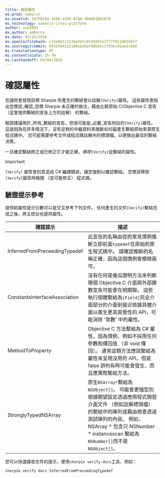 ```yaml
---
title: 確認屬性
ms.prod: xamarin
ms.assetid: 107FBCEA-266B-4295-B7AA-40A881B82B7B
ms.technology: xamarin-cross-platform
author: asb3993
ms.author: amburns
ms.date: 01/15/2016
ms.openlocfilehash: c33e8b7c213be56fcb54585fe3777f912d625037
ms.sourcegitcommit: 945df041e2180cb20af08b83cc703ecd1aedc6b0
ms.translationtype: MT
ms.contentlocale: zh-TW
ms.lasthandoff: 04/04/2018
---
```

# <a name="verify-attributes"></a>確認屬性


您通常會發現目標 Sharpie 所產生的繫結會以註解`[Verify]`屬性。 這些屬性會指出您應該_確認_目標 Sharpie 未正確的做法，藉由比較原始 C/Objective C 宣告 （這會提供繫結的宣告上方的註解） 的繫結。

驗證建議用於_所有_繫結的宣告，但很可能是_必要_宣告附註的`[Verify]`屬性。 這是因為在許多情況下，沒有足夠的中繼資料來推斷如何最產生繫結原始來源原生程式碼中。 您可能需要參考文件或程式碼註解內的標頭檔，以便做出最佳的繫結決策。

一旦確認繫結修正或已修正它才能正確，_移除_`[Verify]`從繫結的屬性。

> [!IMPORTANT]
> `[Verify]` 屬性會刻意造成 C# 編譯錯誤，讓您強制以確認繫結。 您應該移除`[Verify]`屬性時檢閱 （並可能修正） 程式碼。

## <a name="verify-hints-reference"></a>驗證提示參考

提供給屬性提示引數可以是交互參考下列文件。 任何產生的文件`[Verify]`繫結完成之後，將主控台也提供屬性。

|確認提示|描述|
|---|---|
|InferredFromPreceedingTypedef|此宣告的名稱由從的常見慣例推斷立即前面`typedef`在原始的原生程式碼中。 請確認推斷的名稱正確，因為這個慣例會模稜兩可。|
|ConstantsInterfaceAssociation|沒有任何是傻瓜證明方法來判斷哪個 Objective C 介面與外部變數宣告可能會在相關聯。 這些執行個體繫結為`[Field]`完全介面部分的介面到接近依據具體介面以產生更具直覺性的 API，可能消除 '常數' 中的屬性。|
|MethodToProperty|Objective C 方法繫結為 C# 屬性，因為慣例，例如不採用任何參數和傳回值 （非 void 傳回）。 通常這類方法應該繫結為屬性來呈現沒用的 API，但是 false 誤判有時可能會發生，而且應實際繫結方法。|
|StronglyTypedNSArray|原生`NSArray*`繫結為`NSObject[]`。 可能會更強型別根據期望設定透過應用程式開發介面文件 （例如註解標頭檔） 的繫結中的陣列或藉由檢查透過測試陣列的內容。 例如，NSArray * 包含只 NSNumber * instancescan 繫結為`NSNumber[]`而不是`NSObject[]`。|

您可以快速接收文件的提示，使用`sharpie verify-docs`工具，例如：

```csharp
sharpie verify-docs InferredFromPreceedingTypedef
```

